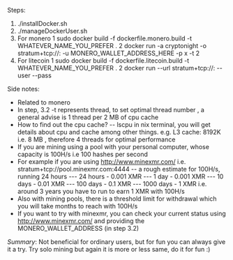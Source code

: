 Steps:
1. ./installDocker.sh
2. ./manageDockerUser.sh
3. For monero
   1 sudo docker build -f dockerfile.monero.build -t WHATEVER_NAME_YOU_PREFER .
   2 docker run <WHATEVER NAME YOU GAVE AS WHATEVER_NAME_YOU_PREFER> -a cryptonight -o stratum+tcp://<host>:<port> -u MONERO_WALLET_ADDRESS_HERE -p x -t 2
4. For litecoin
   1 sudo docker build -f dockerfile.litecoin.build -t WHATEVER_NAME_YOU_PREFER .
   2 docker run <WHATEVER NAME YOU GAVE AS WHATEVER_NAME_YOU_PREFER> --url stratum+tcp://<host>:<port> --user <YOUR Public Litecoin address> --pass <as set by your or host>


Side notes:
- Related to monero
- In step, 3.2 -t represents thread, to set optimal thread number , a general advise is 1 thread per 2 MB of cpu cache
- How to find out the cpu cache? 
-- lscpu in nix terminal, you will get details about cpu and cache among other things. e.g. L3 cache: 8192K  i.e. 8 MB , therefore 4 threads for optimal performance 
- If you are mining using a pool with your personal computer, whose capacity is 100H/s i.e 100 hashes per second
- For example if you are using http://www.minexmr.com/ i.e. stratum+tcp://pool.minexmr.com:4444
-- a rough estimate for 100H/s, running 24 hours
--- 24 hours - 0.001 XMR
--- 1 day      - 0.001 XMR
--- 10 days    - 0.01 XMR
--- 100 days   - 0.1 XMR
--- 1000 days  - 1 XMR  i.e. around 3 years you have to run to earn 1 XMR with 100H/s 
- Also with mining pools, there is a threshold limit for withdrawal which you will take months to reach with 100H/s 
- If you want to try with minexmr, you can check your current status using http://www.minexmr.com/ and providing the MONERO_WALLET_ADDRESS (in step 3.2)

*Summary*: Not beneficial for ordinary users, but for fun you can always give it a try. Try solo mining but again it is more or less same, do it for fun :)

